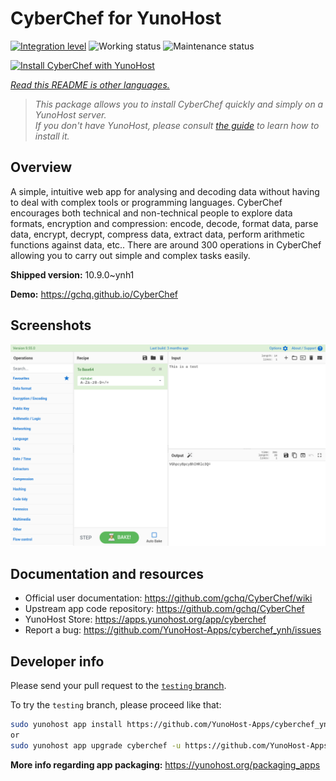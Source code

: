 <!--
N.B.: This README was automatically generated by <https://github.com/YunoHost/apps/tree/master/tools/readme_generator>
It shall NOT be edited by hand.
-->

# CyberChef for YunoHost

[![Integration level](https://dash.yunohost.org/integration/cyberchef.svg)](https://dash.yunohost.org/appci/app/cyberchef) ![Working status](https://ci-apps.yunohost.org/ci/badges/cyberchef.status.svg) ![Maintenance status](https://ci-apps.yunohost.org/ci/badges/cyberchef.maintain.svg)

[![Install CyberChef with YunoHost](https://install-app.yunohost.org/install-with-yunohost.svg)](https://install-app.yunohost.org/?app=cyberchef)

*[Read this README is other languages.](./ALL_README.md)*

> *This package allows you to install CyberChef quickly and simply on a YunoHost server.*  
> *If you don't have YunoHost, please consult [the guide](https://yunohost.org/install) to learn how to install it.*

## Overview

A simple, intuitive web app for analysing and decoding data without having to deal with complex tools or programming languages. CyberChef encourages both technical and non-technical people to explore data formats, encryption and compression: encode, decode, format data, parse data, encrypt, decrypt, compress data, extract data, perform arithmetic functions against data, etc.. There are around 300 operations in CyberChef allowing you to carry out simple and complex tasks easily.


**Shipped version:** 10.9.0~ynh1

**Demo:** <https://gchq.github.io/CyberChef>

## Screenshots

![Screenshot of CyberChef](./doc/screenshots/cyberchef_ynh.png)

## Documentation and resources

- Official user documentation: <https://github.com/gchq/CyberChef/wiki>
- Upstream app code repository: <https://github.com/gchq/CyberChef>
- YunoHost Store: <https://apps.yunohost.org/app/cyberchef>
- Report a bug: <https://github.com/YunoHost-Apps/cyberchef_ynh/issues>

## Developer info

Please send your pull request to the [`testing` branch](https://github.com/YunoHost-Apps/cyberchef_ynh/tree/testing).

To try the `testing` branch, please proceed like that:

```bash
sudo yunohost app install https://github.com/YunoHost-Apps/cyberchef_ynh/tree/testing --debug
or
sudo yunohost app upgrade cyberchef -u https://github.com/YunoHost-Apps/cyberchef_ynh/tree/testing --debug
```

**More info regarding app packaging:** <https://yunohost.org/packaging_apps>
